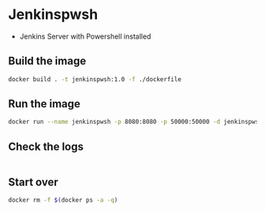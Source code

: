 # Jenkinspwsh

* Jenkins Server with Powershell installed

## Build the image

```bash
docker build . -t jenkinspwsh:1.0 -f ./dockerfile
```

## Run the image

```bash
docker run --name jenkinspwsh -p 8080:8080 -p 50000:50000 -d jenkinspwsh
```

## Check the logs

```bash

```

## Start over

```bash
docker rm -f $(docker ps -a -q)
```
